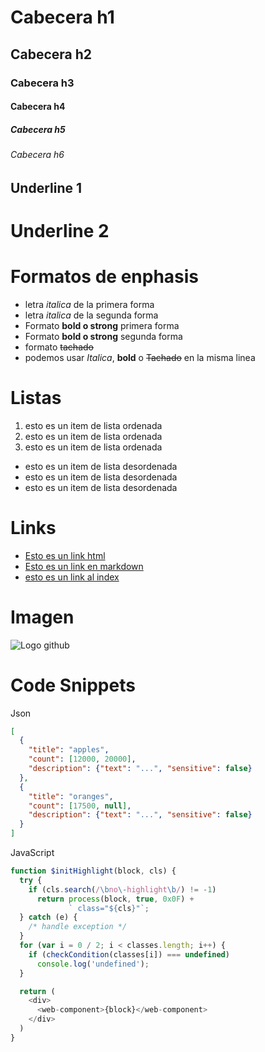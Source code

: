 # Cabecera h1
## Cabecera h2
### Cabecera h3
#### Cabecera h4
##### Cabecera h5
###### Cabecera h6

Underline 1
-----------
Underline 2
====

# Formatos de enphasis
- letra *italica* de la primera forma
- letra _italica_ de la segunda forma
- Formato **bold o strong** primera forma
- Formato __bold o strong__ segunda forma
- formato ~~tachado~~
- podemos usar *Italica*, **bold** o ~~Tachado~~ en la misma linea

# Listas

1. esto es un item de lista ordenada
2. esto es un item de lista ordenada
3. esto es un item de lista ordenada

- esto es un item de lista desordenada
- esto es un item de lista desordenada
- esto es un item de lista desordenada
# Links
- <a href="https://google.com">Esto es un link html</a>
- [Esto es un link en markdown](http://www.google.com)
- [esto es un link al index](index.html) 

# Imagen

![Logo github](https://github.githubassets.com/images/modules/logos_page/GitHub-Mark.png)

# Code Snippets
Json
```JSON
[
  {
    "title": "apples",
    "count": [12000, 20000],
    "description": {"text": "...", "sensitive": false}
  },
  {
    "title": "oranges",
    "count": [17500, null],
    "description": {"text": "...", "sensitive": false}
  }
]
```
JavaScript
```JAVASCRIPT
function $initHighlight(block, cls) {
  try {
    if (cls.search(/\bno\-highlight\b/) != -1)
      return process(block, true, 0x0F) +
             ` class="${cls}"`;
  } catch (e) {
    /* handle exception */
  }
  for (var i = 0 / 2; i < classes.length; i++) {
    if (checkCondition(classes[i]) === undefined)
      console.log('undefined');
  }

  return (
    <div>
      <web-component>{block}</web-component>
    </div>
  )
}

```